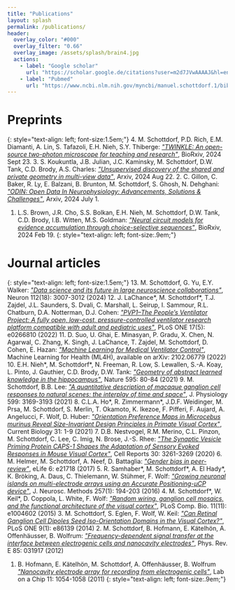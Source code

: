 ```yaml
---
title: "Publications"
layout: splash
permalink: /publications/
header:
  overlay_color: "#000"
  overlay_filter: "0.66"
  overlay_image: /assets/splash/brain4.jpg
  actions:
    - label: "Google scholar"
      url: "https://scholar.google.de/citations?user=m2d7JVwAAAAJ&hl=en"
    - label: "Pubmed"
      url: "https://www.ncbi.nlm.nih.gov/myncbi/manuel.schottdorf.1/bibliography/public/"
---
```


# Preprints
{: style="text-align: left; font-size:1.5em;"}
4. M. Schottdorf, P.D. Rich, E.M. Diamanti, A. Lin, S. Tafazoli, E.H. Nieh, S.Y. Thiberge: [*"TWINKLE: An open-source two-photon microscope for teaching and research"*](https://www.biorxiv.org/content/10.1101/2024.09.23.612766v1), BioRxiv, 2024 Sept 23.
3. S. Koukuntla, J.B. Julian, J.C. Kaminsky, M. Schottdorf, D.W. Tank, C.D. Brody, A.S. Charles: [*"Unsupervised discovery of the shared and private geometry in multi-view data"*](https://arxiv.org/abs/2408.12091), Arxiv, 2024 Aug 22.
2. C. Gillon, C. Baker, R. Ly, E. Balzani, B. Brunton, M. Schottdorf, S. Ghosh, N. Dehghani: [*"ODIN: Open Data In Neurophysiology: Advancements, Solutions & Challenges"*](https://arxiv.org/abs/2407.00976), Arxiv, 2024 July 1.
1. L.S. Brown, J.R. Cho, S.S. Bolkan, E.H. Nieh, M. Schottdorf, D.W. Tank, C.D. Brody, I.B. Witten, M.S. Goldman: [*"Neural circuit models for evidence accumulation through choice-selective sequences"*](https://www.biorxiv.org/content/10.1101/2023.09.01.555612v4), BioRxiv, 2024 Feb 19. 
{: style="text-align: left; font-size:.9em;"}

# Journal articles
{: style="text-align: left; font-size:1.5em;"}
13. M. Schottdorf, G. Yu, E.Y. Walker: [*"Data science and its future in large neuroscience collaborations"*](https://www.biorxiv.org/content/10.1101/2024.03.20.585936v1), Neuron 112(18): 3007-3012 (2024)
12. J. LaChance\*, M. Schottdorf\*, T.J. Zajdel, J.L. Saunders, S. Dvali, C. Marshall, L. Seirup, I. Sammour, R.L. Chatburn, D.A. Notterman, D.J. Cohen: [*"PVP1–The People’s Ventilator Project: A fully open, low-cost, pressure-controlled ventilator research platform compatible with adult and pediatric uses"*](https://doi.org/10.1371/journal.pone.0266810), PLoS ONE 17(5): e0266810 (2022)
11. D. Suo, U. Ghai, E. Minasyan, P. Gradu, X. Chen, N. Agarwal, C. Zhang, K. Singh, J. LaChance, T. Zajdel, M. Schottdorf, D. Cohen, E. Hazan: [*"Machine Learning for Medical Ventilator Control"*](https://arxiv.org/abs/2102.06779), Machine Learning for Health (ML4H), available on arXiv: 2102.06779 (2022)
10. E.H. Nieh\*, M. Schottdorf\*, N. Freeman, R. Low, S. Lewallen, S.-A. Koay, L. Pinto, J. Gauthier, C.D. Brody, D.W. Tank: [*"Geometry of abstract learned knowledge in the hippocampus"*](https://www.nature.com/articles/s41586-021-03652-7), Nature 595: 80-84 (2021)
9. M. Schottdorf, B.B. Lee: [*"A quantitative description of macaque ganglion cell responses to natural scenes: the interplay of time and space"*](https://physoc.onlinelibrary.wiley.com/doi/abs/10.1113/JP281200), J. Physiology 599: 3169-3193 (2021)
8. C.L.A. Ho\*, R. Zimmermann\*, J.D.F. Weidinger, M. Prsa, M. Schottdorf, S. Merlin, T. Okamoto, K. Ikezoe, F. Pifferi, F. Aujard, A. Angelucci, F. Wolf, D. Huber: [*"Orientation Preference Maps in Microcebus murinus Reveal Size-Invariant Design Principles in Primate Visual Cortex"*](https://www.sciencedirect.com/science/article/pii/S0960982220317383), Current Biology 31: 1-9 (2021)
7. D.B. Nestvogel, R.M. Merino, C.L. Pinzon, M. Schottdorf, C. Lee, C. Imig, N. Brose, J.-S. Rhee: [*"The Synaptic Vesicle Priming Protein CAPS-1 Shapes the Adaptation of Sensory Evoked Responses in Mouse Visual Cortex"*](https://www.sciencedirect.com/science/article/pii/S2211124720302060), Cell Reports 30: 3261-3269 (2020)
6. M. Helmer, M. Schottdorf, A. Neef, D. Battaglia: [*"Gender bias in peer-review"*](https://elifesciences.org/articles/21718), eLife 6: e21718 (2017)
5. R. Samhaber\*, M. Schottdorf\*, A. El Hady\*, K. Bröking, A. Daus, C. Thielemann, W. Stühmer, F. Wolf: [*"Growing neuronal islands on multi-electrode arrays using an Accurate Positioning-µCP device"*](https://www.sciencedirect.com/science/article/abs/pii/S0165027015003556), J. Neurosc. Methods 257(1): 194-203 (2016)
4. M. Schottdorf\*, W. Keil\*, D. Coppola, L. White, F. Wolf: [*"Random wiring, ganglion cell mosaics, and the functional architecture of the visual cortex"*](https://journals.plos.org/ploscompbiol/article?id=10.1371/journal.pcbi.1004602), PLoS Comp. Bio. 11(11): e1004602 (2015)
3. M. Schottdorf, S. Eglen, F. Wolf, W. Keil: [*"Can Retinal Ganglion Cell Dipoles Seed Iso-Orientation Domains in the Visual Cortex?"*](https://journals.plos.org/plosone/article?id=10.1371/journal.pone.0086139), PLoS ONE 9(1): e86139 (2014)
2. M. Schottdorf, B. Hofmann, E. Kätelhön, A. Offenhäusser, B. Wolfrum: [*"Frequency-dependent signal transfer at the interface between electrogenic cells and nanocavity electrodes"*](https://journals.aps.org/pre/abstract/10.1103/PhysRevE.85.031917), Phys. Rev. E 85: 031917 (2012)
1. B. Hofmann, E. Kätelhön, M. Schottdorf, A. Offenhäusser, B. Wolfrum [*"Nanocavity electrode array for recording from electrogenic cells"*](https://pubs.rsc.org/en/content/articlelanding/2011/lc/c0lc00582g/unauth#!divAbstract), Lab on a Chip 11: 1054-1058 (2011)
{: style="text-align: left; font-size:.9em;"}

